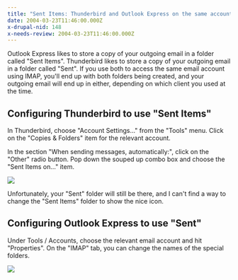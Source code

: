 ```yaml
---
title: "Sent Items: Thunderbird and Outlook Express on the same account"
date: 2004-03-23T11:46:00.000Z
x-drupal-nid: 148
x-needs-review: 2004-03-23T11:46:00.000Z
---
```

Outlook Express likes to store a copy of your outgoing email in a folder called "Sent Items". Thunderbird likes to store a copy of your outgoing email in a folder called "Sent". If you use both to access the same email account using IMAP, you'll end up with both folders being created, and your outgoing email will end up in either, depending on which client you used at the time.

## Configuring Thunderbird to use "Sent Items"

In Thunderbird, choose "Account Settings..." from the "Tools" menu. Click on the "Copies & Folders" item for the relevant account.

In the section "When sending messages, automatically:", click on the "Other" radio button. Pop down the souped up combo box and choose the "Sent Items on..." item.

![](http://www.differentpla.net/images/e9a7259397c5d26acc6720a9ee7c1417-193.png)

Unfortunately, your "Sent" folder will still be there, and I can't find a way to change the "Sent Items" folder to show the nice icon.

## Configuring Outlook Express to use "Sent"

Under Tools / Accounts, choose the relevant email account and hit "Properties". On the "IMAP" tab, you can change the names of the special folders.

![](http://www.differentpla.net/images/68a7b382cb491c347a36918ca2e08809-195.png)